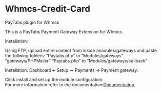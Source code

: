 # Whmcs-Credit-Card
PayTabs plugin for Whmcs

This is a PayTabs Payment Gateway Extension for Whmcs.

Installation:

Using FTP, upload entire content from inside /modules/gateways and paste the follwing folders:
“Paytabs.php” to “Modules/gateways”
“gateways/PHPMailer”
“Paytabs.php” to “Modules/gateways/callback”

Installation: Dashboard-> Setup -> Payments -> Payment gateway.

Click install and  set up the module configuration.</br>
For more information refer to the documentation:<a href='https://github.com/PayTabsLLC/Whmcs-Credit-Card/blob/master/PayTabs_plugin_intallation_WHMCS_V1.3.pdf'>Documentation.</a>
